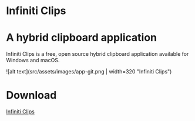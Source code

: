 # Infiniti Clips
A hybrid clipboard application
=============

Infiniti Clips is a free, open source hybrid clipboard application available for Windows and macOS.

![alt text](src/assets/images/app-git.png | width=320 "Infiniti Clips")


Download
=============
[Infiniti Clips](https://infiniticlips.com)
